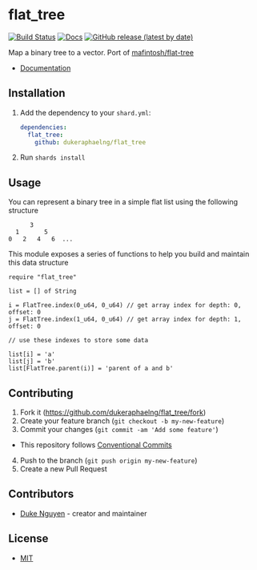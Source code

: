 # flat_tree

[![Build Status](https://travis-ci.com/dukeraphaelng/flat_tree.svg?branch=master)](https://travis-ci.com/dukeraphaelng/flat_tree) [![Docs](https://img.shields.io/badge/docs-available-brightgreen.svg)](https://dukeraphaelng.github.io/flat_tree/) [![GitHub release (latest by date)](https://img.shields.io/github/v/release/dukeraphaelng/flat_tree)](https://img.shields.io/github/v/release/dukeraphaelng/flat_tree?style=flat-square)

Map a binary tree to a vector. Port of [mafintosh/flat-tree](https://github.com/mafintosh/flat-tree)

- [Documentation](https://dukeraphaelng.github.io/flat_tree/)

## Installation

1. Add the dependency to your `shard.yml`:

   ```yaml
   dependencies:
     flat_tree:
       github: dukeraphaelng/flat_tree
   ```

2. Run `shards install`

## Usage

You can represent a binary tree in a simple flat list using the following structure

```
      3
  1       5
0   2   4   6  ...
```

This module exposes a series of functions to help you build and maintain this data structure

```crystal
require "flat_tree"

list = [] of String

i = FlatTree.index(0_u64, 0_u64) // get array index for depth: 0, offset: 0
j = FlatTree.index(1_u64, 0_u64) // get array index for depth: 1, offset: 0

// use these indexes to store some data

list[i] = 'a'
list[j] = 'b'
list[FlatTree.parent(i)] = 'parent of a and b'
```

## Contributing

1. Fork it (<https://github.com/dukeraphaelng/flat_tree/fork>)
2. Create your feature branch (`git checkout -b my-new-feature`)
3. Commit your changes (`git commit -am 'Add some feature'`)
  - This repository follows [Conventional Commits](http://conventionalcommits.org)
4. Push to the branch (`git push origin my-new-feature`)
5. Create a new Pull Request

## Contributors

- [Duke Nguyen](https://github.com/dukeraphaelng) - creator and maintainer

## License

- [MIT](LICENSE)